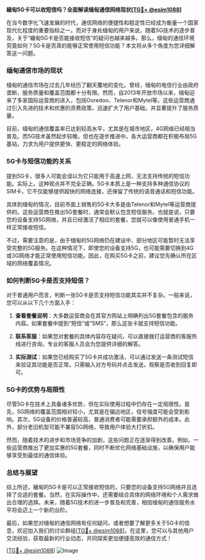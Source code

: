 **緬甸5G卡可以收短信吗？全面解读缅甸通信网络现状[[TG💪+ @esim1088](https://t.me/s/esim1088)]**

在当今数字化飞速发展的时代，通信网络的便捷性和稳定性已经成为衡量一个国家现代化程度的重要指标之一。而对于身处缅甸的用户来说，随着5G技术的逐步普及，关于“緬甸5G卡是否能接收短信”的疑问也越来越多。那么，缅甸的通信环境究竟如何？5G卡是否真的能够正常使用短信功能？本文将从多个角度为您详细解答这一问题。

### 缅甸通信市场的现状

缅甸的通信市场在过去几年经历了翻天覆地的变化。曾经，缅甸的电信行业由政府垄断，服务质量和覆盖范围都十分有限。然而，自2013年开放市场以来，缅甸迎来了多家国际运营商的进入，包括Ooredoo、Telenor和Mytel等。这些运营商通过引入先进的技术和优惠的资费政策，迅速扩大了用户基础，并显著提升了服务质量。

目前，缅甸的通信覆盖率已达到较高水平，尤其是在城市地区，4G网络已经相当普及。而5G技术虽然起步较晚，但也在逐步推进中。各大运营商都在积极布局5G基站，力求为用户提供更快、更稳定的网络体验。

### 5G卡与短信功能的关系

提到5G卡，很多人可能会误以为它只能用于高速上网，无法支持传统的短信功能。实际上，这种观点并不完全正确。5G卡本质上是一种支持多种通信协议的SIM卡，它不仅能够提供超快的网络连接，还保留了传统的语音通话和短信功能。

具体到缅甸的情况，目前市面上销售的5G卡大多是由Telenor和Mytel等运营商提供的。这些运营商在推出5G套餐时，通常会默认包含短信服务。也就是说，只要您的设备支持5G网络，并且已经激活了相应的套餐，您就可以像使用普通手机一样正常接收短信。

不过，需要注意的是，由于缅甸的5G网络仍在建设中，部分地区可能暂时无法享受完整的5G服务。在这种情况下，即使您的设备支持5G，也可能需要切换到4G或3G网络才能正常使用短信功能。因此，在购买5G卡之前，建议您先确认所在区域的网络覆盖情况。

### 如何判断5G卡是否支持短信？

对于普通用户而言，判断一张5G卡是否支持短信功能其实并不复杂。一般来说，您可以从以下几个方面入手：

1. **查看套餐说明**：大多数运营商会在其官方网站上明确列出5G套餐包含的服务内容。如果套餐中提到“短信”或“SMS”，那么这张卡就支持短信功能。
   
2. **联系客服**：如果您对套餐的具体内容存在疑问，可以直接拨打运营商的客服热线进行咨询。专业的客服人员会为您提供详细的解答。

3. **实际测试**：如果您已经购买了5G卡并成功激活，可以通过发送一条测试短信来验证其功能是否正常。只需输入对方号码并点击发送，观察是否收到回复即可。

### 5G卡的优势与局限性

尽管5G卡在技术上具备诸多优势，但在实际使用过程中仍存在一定局限性。首先，5G网络的覆盖范围相对较小，尤其是在偏远地区，信号强度可能会受到影响。其次，5G设备的价格普遍较高，普通消费者可能需要承担额外的成本。此外，部分老旧机型可能不兼容5G网络，导致用户体验大打折扣。

然而，随着技术的进步和市场竞争的加剧，这些问题正在逐渐得到改善。例如，一些运营商推出了更加实惠的5G套餐，同时不断优化网络基础设施，以确保用户能够享受到最佳的通信体验。

### 总结与展望

综上所述，緬甸的5G卡是可以正常接收短信的，只要您的设备支持5G网络并且选择了合适的套餐。当然，在实际操作中，还需要结合具体的网络环境和个人需求做出合理的选择。未来，随着5G技术的进一步普及和完善，相信缅甸的通信服务水平将会迈上一个新的台阶。

最后，如果您对缅甸的通信网络有任何疑问，或者想要了解更多关于5G卡的信息，欢迎加入我们的讨论群组[[TG💪+ @esim1088](https://t.me/s/esim1088)]。在这里，您可以与其他用户交流经验，获取最新的行业动态，共同探索更加便捷高效的通信方式！

[[TG💪+ @esim1088](https://t.me/s/esim1088)] ![Image](https://i.postimg.cc/4NQfJmqS/Snipaste-2025-05-13-00-14-12.png)